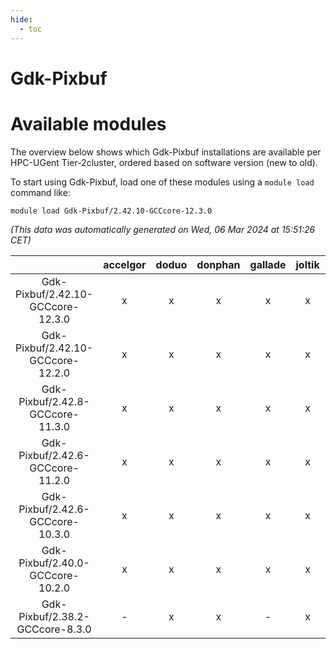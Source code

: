 ```yaml
---
hide:
  - toc
---
```


Gdk-Pixbuf
==========

# Available modules


The overview below shows which Gdk-Pixbuf installations are available per HPC-UGent Tier-2cluster, ordered based on software version (new to old).

To start using Gdk-Pixbuf, load one of these modules using a `module load` command like:

```shell
module load Gdk-Pixbuf/2.42.10-GCCcore-12.3.0
```

*(This data was automatically generated on Wed, 06 Mar 2024 at 15:51:26 CET)*  

| |accelgor|doduo|donphan|gallade|joltik|skitty|
| :---: | :---: | :---: | :---: | :---: | :---: | :---: |
|Gdk-Pixbuf/2.42.10-GCCcore-12.3.0|x|x|x|x|x|x|
|Gdk-Pixbuf/2.42.10-GCCcore-12.2.0|x|x|x|x|x|x|
|Gdk-Pixbuf/2.42.8-GCCcore-11.3.0|x|x|x|x|x|x|
|Gdk-Pixbuf/2.42.6-GCCcore-11.2.0|x|x|x|x|x|x|
|Gdk-Pixbuf/2.42.6-GCCcore-10.3.0|x|x|x|x|x|x|
|Gdk-Pixbuf/2.40.0-GCCcore-10.2.0|x|x|x|x|x|x|
|Gdk-Pixbuf/2.38.2-GCCcore-8.3.0|-|x|x|-|x|x|
